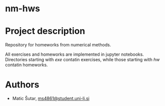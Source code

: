 # nm-hws

# Project description
Repository for homeworks from numerical methods.

All exercises and homeworks are implemented in jupyter notebooks. Directories starting with *exe* contatin exercises, while those starting with *hw* contatin homeworks.

# Authors
* Matic Šutar, ms4861@student.uni-lj.si
